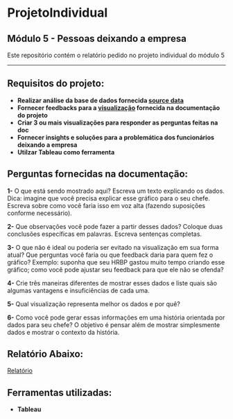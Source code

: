 # ProjetoIndividual 
## Módulo 5 - Pessoas deixando a empresa

Este repositório contém o relatório pedido no projeto individual do módulo 5
****
## Requisitos do projeto:
- **Realizar análise da base de dados fornecida [source data]([SE]_[M5]_Projeto_Individual_FONTE_DE_DADOS.xlsx)**
- **Fornecer feedbacks para a [visualização](source_image.png) fornecida na documentação do projeto**
- **Criar 3 ou mais visualizações para responder as perguntas feitas na doc**
- **Fornecer insights e soluções para a problemática dos funcionários deixando a empresa**
- **Utilzar Tableau como ferramenta**

## Perguntas fornecidas na documentação:
**1-**  O que está sendo mostrado aqui? Escreva um texto explicando os dados.
Dica: imagine que você precisa explicar esse gráfico para o seu chefe. Escreva sobre como
você faria isso em voz alta (fazendo suposições conforme necessário).

**2-**  Que observações você pode fazer a partir desses dados? Coloque duas
conclusões específicas em palavras. Escreva sentenças completas.

**3-**  O que não é ideal ou poderia ser evitado na visualização em sua forma atual? Que
perguntas você faria ou que feedback daria para quem fez o gráfico?
Exemplo: suponha que seu HRBP gastou muito tempo criando esse gráfico; como você
pode ajustar seu feedback para que ele não se ofenda?

**4-**  Crie três maneiras diferentes de mostrar esses dados e liste quais são algumas
vantagens e insuficiências de cada uma.

**5-**  Qual visualização representa melhor os dados e por quê?

**6-**  Como você pode gerar essas informações em uma história orientada por dados
para seu chefe? O objetivo é pensar além de mostrar simplesmente dados e mostrar
o contexto da história.

## Relatório Abaixo:
[Relatório](relatorio.md)

## Ferramentas utilizadas:
- **Tableau**





